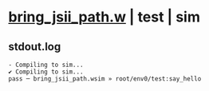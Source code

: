 # [bring_jsii_path.w](../../../../examples/tests/valid/bring_jsii_path.w) | test | sim

## stdout.log
```log
- Compiling to sim...
✔ Compiling to sim...
pass ─ bring_jsii_path.wsim » root/env0/test:say_hello
```

